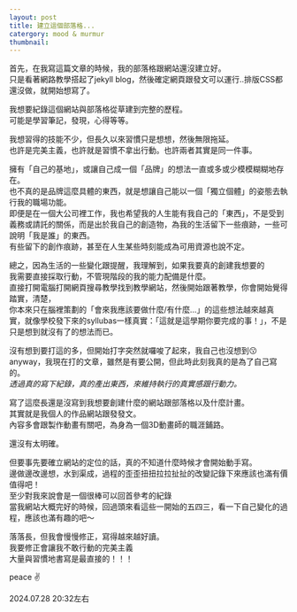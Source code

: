 ```yaml
---
layout: post
title: 建立這個部落格... 
catergory: mood & murmur
thumbnail: 
---
```




首先，在我寫這篇文章的時候，我的部落格跟網站還沒建立好。  
只是看著網路教學搭起了jekyll blog，然後確定網頁跟發文可以運行..排版CSS都還沒做，就開始想寫了。

我想要紀錄這個網站與部落格從草建到完整的歷程。  
可能是學習筆記，發現，心得等等。

我想習得的技能不少，但長久以來習慣只是想想，然後無限拖延。  
也許是完美主義，也許就是習慣不拿出行動。也許兩者其實是同一件事。

擁有「自己的基地」，或讓自己成一個「品牌」的想法一直或多或少模模糊糊地存在。  
也不真的是品牌這麼具體的東西，就是想讓自己能以一個「獨立個體」的姿態去執行我的職場功能。  
即便是在一個大公司裡工作，我也希望我的人生能有我自己的「東西」，不是受到義務或請託的關係，而是出於我自己的創造物，為我的生活留下一些痕跡，一些可說明「我是誰」的東西。  
有些留下的創作痕跡，甚至在人生某些時刻能成為可用資源也說不定。

總之，因為生活的一些變化跟提醒，我理解到，如果我要真的創建我想要的  
我需要直接採取行動，不管現階段的我的能力配備是什麼。  
直接打開電腦打開網頁搜尋教學找到教學網站，然後開始跟著教學，你會開始覺得踏實，清楚，  
你本來只在腦裡策劃的「會來我應該要做什麼/有什麼...」的這些想法越來越真實，就像學校發下來的syllubas一樣真實：「這就是這學期你要完成的事！」，不是只是想到就沒有了的想法而已。

沒有想到要打這的多，但開始打字突然就囉唆了起來，我自己也沒想到😗  
anyway，我現在打的文章，雖然是有要公開，但此時此刻我真的是為了自己寫的。  
*透過真的寫下紀錄，真的產出東西，來維持執行的真實感跟行動力。*

寫了這麼長還是沒寫到我想要創建什麼的網站跟部落格以及什麼計畫。  
其實就是我個人的作品網站跟發發文。  
內容多會跟製作動畫有關吧，為身為一個3D動畫師的職涯鋪路。  

還沒有太明確。  
  
但要事先要確立網站的定位的話，真的不知道什麼時候才會開始動手寫。  
邊做邊改邊想，水到渠成，過程的歪歪扭扭拉拉扯扯的改變記錄下來應該也滿有價值得吧！  
至少對我來說會是一個很棒可以回首參考的紀錄  
當我網站大概完好的時候，回過頭來看這些一開始的五四三，看一下自己變化的過程，應該也滿有趣的吧～

落落長，但我會慢慢修正，寫得越來越好讀。  
我要修正會讓我不敢行動的完美主義  
大量與習慣地書寫是最直接的！！！

peace ✌️

2024.07.28 20:32左右
